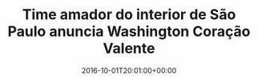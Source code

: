 ---
layout: post
title: "Time amador do interior de São Paulo anuncia Washington Coração Valente"
date: 2016-10-01T20:01:00+00:00
external_link: "http://globoesporte.globo.com/sp/vale-do-paraiba-regiao/futebol/noticia/2016/10/time-amador-do-interior-de-sao-paulo-anuncia-washington-coracao-valente.html"
categories: news globo.com
---